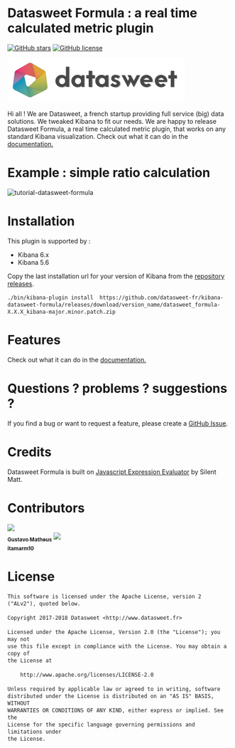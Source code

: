 # Datasweet Formula : a real time calculated metric plugin
[![GitHub stars](https://img.shields.io/github/stars/datasweet/kibana-datasweet-formula.svg)](https://github.com/datasweet/kibana-datasweet-formula/stargazers)
[![GitHub license](https://img.shields.io/github/license/datasweet/kibana-datasweet-formula.svg)](https://github.com/datasweet/kibana-datasweet-formula/blob/master/LICENSE)

[![datasweet-logo](docs/img/datasweet.png)](http://www.datasweet.fr)

Hi all !
We are Datasweet, a french startup providing full service (big) data solutions. We tweaked Kibana to fit our needs. We are happy to release Datasweet Formula, a real time calculated metric plugin, that works on any standard Kibana visualization. Check out what it can do in the [documentation.](http://www.datasweet.fr/datasweet-formula/)

# Example : simple ratio calculation

![tutorial-datasweet-formula](docs/img/tutorial-datasweet-formula.gif)

# Installation
This plugin is supported by : 
 - Kibana 6.x
 - Kibana 5.6

Copy the last installation url for your version of Kibana from the [repository releases](https://github.com/datasweet/kibana-datasweet-formula/releases/latest).
```
./bin/kibana-plugin install  https://github.com/datasweet-fr/kibana-datasweet-formula/releases/download/version_name/datasweet_formula-X.X.X_kibana-major.minor.patch.zip
```
# Features
Check out what it can do in the [documentation.](http://www.datasweet.fr/datasweet-formula/)

# Questions ? problems ? suggestions ?
If you find a bug or want to request a feature, please create a [GitHub Issue](https://github.com/datasweet/kibana-datasweet-formula/issues/new).

# Credits
Datasweet Formula is built on [Javascript Expression Evaluator](https://silentmatt.com/javascript-expression-evaluator/) by Silent Matt.

# Contributors
[<img src="https://avatars0.githubusercontent.com/u/16384428?s=100&v=4"/><br /><sub><b>Gustavo Matheus</b></sub>](https://github.com/gmatheus)
[<img src="https://avatars0.githubusercontent.com/u/41620871?s=100&v=4"/><br /><sub><b>itamarm10</b></sub>](https://github.com/itamarm10)
  


# License
```
This software is licensed under the Apache License, version 2 ("ALv2"), quoted below.

Copyright 2017-2018 Datasweet <http://www.datasweet.fr>

Licensed under the Apache License, Version 2.0 (the "License"); you may not
use this file except in compliance with the License. You may obtain a copy of
the License at

    http://www.apache.org/licenses/LICENSE-2.0

Unless required by applicable law or agreed to in writing, software
distributed under the License is distributed on an "AS IS" BASIS, WITHOUT
WARRANTIES OR CONDITIONS OF ANY KIND, either express or implied. See the
License for the specific language governing permissions and limitations under
the License.
```
